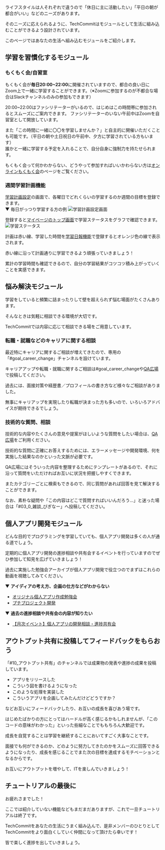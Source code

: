 ライフスタイルは人それぞれで違うので「休日に主に活動したい」「平日の朝が都合がいい」などのニーズがあります。

そのニーズに応えられるように、TechCommitはモジュールとして生活に組み込むことができるよう設計されています。

このページではあなたの生活へ組み込むモジュールをご紹介します。

## 学習を習慣化するモジュール
### もくもく会/自習室
もくもく会が**毎日20:00~22:00**に開催されていますので、都合の良い日にZoom上で一緒に学習することができます。（※Zoomに参加するのが不都合な場合はSlackチャンネルのみの参加もできます）

20:00~22:00はファシリテーターがいるので、はじめはこの時間帯に参加されるとスムーズにご案内できます。
ファシリテーターのいない午前中はZoomを自習室として開放しています。

また「この時間に一緒に〇〇を学習しませんか？」と自主的に開催いただくことも可能です。（平日の朝や土日祝日の午前中、夕方に学習されている方もいます）  
誰かと一緒に学習する予定を入れることで、自分自身に強制力を持たせられます。

もくもく会って何かわからない、どうやって参加すればいいかわらない方は[オンラインもくもく会](/mokumoku)のページをご覧ください。

### 週間学習計画機能
[学習計画設定](https://www.tech-commit.jp/your/weekly_learning_plan/edit)の画面で、各曜日でどれくらいの学習するのか週間の目標を登録できます。  
▼ 毎日がっつり学習する方の例
![学習計画設定画面](/images/tutorial/study-plan.jpg)

登録すると[マイページのトップ画面](https://www.tech-commit.jp/)で学習ステータスをグラフで確認できます。
![学習ステータス](/images/tutorial/study-graph.jpg)

計画は赤い線、学習した時間を[学習日報機能](/learning-report/)で登録するとオレンジ色の線で表示されます。

赤い線に沿って計画通りに学習できるよう頑張っていきましょう！

累計の学習時間も確認できるので、自分の学習結果がコツコツ積み上がっていくことを実感できます。

## 悩み解決モジュール
学習をしていると頻繁に詰まったりして壁を超えられず悩む場面がたくさんあります。

そんなときは気軽に相談できる環境が大切です。

TechCommitでは内容に応じて相談できる場をご用意しています。

### 転職・就職などのキャリアに関する相談
最近特にキャリアに関するご相談が増えてきたので、専用の「#goal_career_change」チャンネルを設けています。

キャリアアップや転職・就職に関するご相談は#goal_career_changeや[QA広場](https://www.tech-commit.jp/main/questions)で投稿してください。

過去には、面接対策や経歴書／プロフィールの書き方など様々なご相談がありました。

無事にキャリアップを実現したり転職が決まった方も多いので、いろいろアドバイスが期待できるでしょう。

### 技術的な質問、相談
技術的な内容やたくさんの意見や提案がほしいような質問をしたい場合は、[QA広場](https://www.tech-commit.jp/main/questions)をご利用ください。

技術的な質問に正確にお答えするためには、エラーメッセージや開発環境、何を実施した結果なのかといった文脈が必要です。

QA広場にはそういった内容を整理するためにテンプレートがあるので、それに沿って質問をいただければお互いに状況を把握しやすくできます。

またカテゴリーごとに検索もできるので、同じ質問があれば回答を見て解決することができます。

なお、素朴な疑問や「この内容はどこで質問すればいいんだろう...」と迷った場合は「#03_0_雑談_びぎなー」へ投稿してください。

## 個人アプリ開発モジュール
どんな目的でプログラミングを学習していても、個人アプリ開発は多くの人が通る道でしょう。

定期的に個人アプリ開発の進捗相談や共有会するイベントを行っていますのでぜひ参加して知見を広げていきましょう！

過去に実施した勉強会アーカイブが個人アプリ開発で役立つのでまずはこれらの動画を視聴してみてください。

▼ **アイディアの考え方、企画の仕方などがわからない**

- [オリジナル個人アプリ作成勉強会](https://www.tech-commit.jp/main/event_archives?watching_status=all&title=%E3%82%AA%E3%83%AA%E3%82%B8%E3%83%8A%E3%83%AB%E5%80%8B%E4%BA%BA%E3%82%A2%E3%83%97%E3%83%AA)
- [プチプロジェクト開発](https://www.tech-commit.jp/main/event_archives?watching_status=all&title=&tag_ids%5B%5D=16)

▼ **過去の進捗相談や共有会の内容が知りたい**

- [【月次イベント】個人アプリの開発相談・進捗共有会](https://www.tech-commit.jp/main/event_archives?watching_status=all&title=&tag_ids%5B%5D=25)

## アウトプット共有に投稿してフィードバックをもらおう
「#10_アウトプット共有」のチャンネルでは成果物の発表や進捗の成果を投稿しています。

- アプリをリリースした
- こういう図を書けるようになった
- このような処理を実装した
- こういうアプリを企画してみたんだけどどうですか？

などお互いにフィードバックしたり、お互いの成長を喜びあう場です。

はじめたばかりの方にとってはハードルが高く感じるかもしれませんが、「このコードの意味がわかった」といった些細なことでももちろん大歓迎です。

成長を自覚することは学習を継続することにおいてすごく大事なことです。

面接でも何ができるのか、どのように努力してきたのかをスムーズに回答できるようになったり、成長を感じることでまた次の目標を達成するモチベーションとなるからです。

お互いにアウトプットを増やして、ITを楽しんでいきましょう！

## チュートリアルの最後に

お疲れさまでした！

ここでは紹介していない機能などもまだまだありますが、これで一旦チュートリアルは終了です。

TechCommitをあなたの生活にうまく組み込んで、是非メンバーのひとりとしてTechCommitをより面白くしていく仲間になって頂けたら幸いです！

皆で楽しく進捗を出していきましょう。

